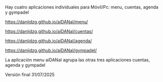 Hay cuatro aplicaciones individuales para Móvil/Pc: menu, cuentas, agenda y gympadel 

https://danijdzg.github.io/aiDANaI/menu/

https://danijdzg.github.io/aiDANaI/cuentas/

https://danijdzg.github.io/aiDANaI/agenda/

https://danijdzg.github.io/aiDANaI/gympadel/

La aplicación menu aiDANaI agrupa las otras tres aplicaciones cuentas, agenda y gympadel 

Versión final 31/07/2025
